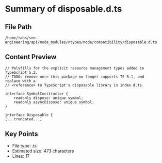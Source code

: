 # Summary of disposable.d.ts
  
## File Path
`/home/tabs/seo-engineering/api/node_modules/@types/node/compatibility/disposable.d.ts`

## Content Preview
```
// Polyfills for the explicit resource management types added in TypeScript 5.2.
// TODO: remove once this package no longer supports TS 5.1, and replace with a
// <reference> to TypeScript's disposable library in index.d.ts.

interface SymbolConstructor {
    readonly dispose: unique symbol;
    readonly asyncDispose: unique symbol;
}

interface Disposable {
[...truncated...]
```

## Key Points
- File type: .ts
- Estimated size: 473 characters
- Lines: 17
